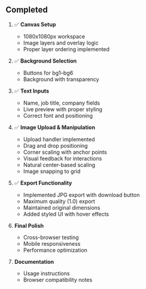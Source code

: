 ## Completed
1. ✅ **Canvas Setup**
   - 1080x1080px workspace
   - Image layers and overlay logic
   - Proper layer ordering implemented

2. ✅ **Background Selection**
   - Buttons for bg1–bg6
   - Background with transparency

3. ✅ **Text Inputs**
   - Name, job title, company fields
   - Live preview with proper styling
   - Correct font and positioning

4. ✅ **Image Upload & Manipulation**
   - Upload handler implemented
   - Drag and drop positioning
   - Corner scaling with anchor points
   - Visual feedback for interactions
   - Natural center-based scaling
   - Image snapping to grid

5. ✅ **Export Functionality**
   - Implemented JPG export with download button
   - Maximum quality (1.0) export
   - Maintained original dimensions
   - Added styled UI with hover effects

6. **Final Polish**
   - Cross-browser testing
   - Mobile responsiveness
   - Performance optimization

7. **Documentation**
   - Usage instructions
   - Browser compatibility notes